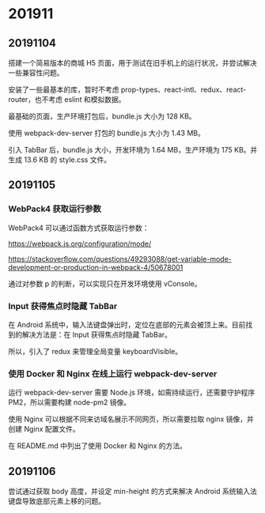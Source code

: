 # 201911

## 20191104

搭建一个简易版本的商城 H5 页面，用于测试在旧手机上的运行状况，并尝试解决一些兼容性问题。

安装了一些最基本的库，暂时不考虑 prop-types、react-intl、redux、react-router，也不考虑 eslint 和模拟数据。

最基础的页面，生产环境打包后，bundle.js 大小为 128 KB。

使用 webpack-dev-server 打包的 bundle.js 大小为 1.43 MB。

引入 TabBar 后，bundle.js 大小，开发环境为 1.64 MB，生产环境为 175 KB。并生成 13.6 KB 的 style.css 文件。

## 20191105

### WebPack4 获取运行参数

WebPack4 可以通过函数方式获取运行参数：

https://webpack.js.org/configuration/mode/

https://stackoverflow.com/questions/49293088/get-variable-mode-development-or-production-in-webpack-4/50678001

通过对参数 p 的判断，可以实现只在开发环境使用 vConsole。

### Input 获得焦点时隐藏 TabBar

在 Android 系统中，输入法键盘弹出时，定位在底部的元素会被顶上来。目前找到的解决方法是：在 Input 获得焦点时隐藏 TabBar。

所以，引入了 redux 来管理全局变量 keyboardVisible。

### 使用 Docker 和 Nginx 在线上运行 webpack-dev-server

运行 webpack-dev-server 需要 Node.js 环境，如需持续运行，还需要守护程序 PM2，所以需要构建 node-pm2 镜像。

使用 Nginx 可以根据不同来访域名展示不同网页，所以需要拉取 nginx 镜像，并创建 Nginx 配置文件。

在 README.md 中列出了使用 Docker 和 Nginx 的方法。

## 20191106

尝试通过获取 body 高度，并设定 min-height 的方式来解决 Android 系统输入法键盘导致底部元素上移的问题。
